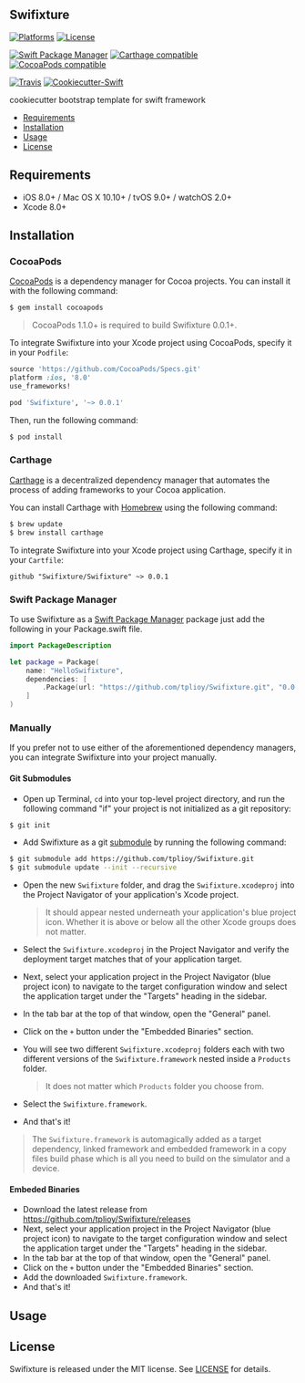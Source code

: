 ## Swifixture

[![Platforms](https://img.shields.io/cocoapods/p/Swifixture.svg)](https://cocoapods.org/pods/Swifixture)
[![License](https://img.shields.io/cocoapods/l/Swifixture.svg)](https://raw.githubusercontent.com/tplioy/Swifixture/master/LICENSE)

[![Swift Package Manager](https://img.shields.io/badge/Swift%20Package%20Manager-compatible-brightgreen.svg)](https://github.com/apple/swift-package-manager)
[![Carthage compatible](https://img.shields.io/badge/Carthage-compatible-4BC51D.svg?style=flat)](https://github.com/Carthage/Carthage)
[![CocoaPods compatible](https://img.shields.io/cocoapods/v/Swifixture.svg)](https://cocoapods.org/pods/Swifixture)

[![Travis](https://img.shields.io/travis/tplioy/Swifixture/master.svg)](https://travis-ci.org/tplioy/Swifixture/branches)
[![Cookiecutter-Swift](https://img.shields.io/badge/cookiecutter--swift-framework-red.svg)](http://github.com/cookiecutter-swift/Framework)

cookiecutter bootstrap template for swift framework

- [Requirements](#requirements)
- [Installation](#installation)
- [Usage](#usage)
- [License](#license)

## Requirements

- iOS 8.0+ / Mac OS X 10.10+ / tvOS 9.0+ / watchOS 2.0+
- Xcode 8.0+

## Installation

### CocoaPods

[CocoaPods](http://cocoapods.org) is a dependency manager for Cocoa projects. You can install it with the following command:

```bash
$ gem install cocoapods
```

> CocoaPods 1.1.0+ is required to build Swifixture 0.0.1+.

To integrate Swifixture into your Xcode project using CocoaPods, specify it in your `Podfile`:

```ruby
source 'https://github.com/CocoaPods/Specs.git'
platform :ios, '8.0'
use_frameworks!

pod 'Swifixture', '~> 0.0.1'
```

Then, run the following command:

```bash
$ pod install
```

### Carthage

[Carthage](https://github.com/Carthage/Carthage) is a decentralized dependency manager that automates the process of adding frameworks to your Cocoa application.

You can install Carthage with [Homebrew](http://brew.sh/) using the following command:

```bash
$ brew update
$ brew install carthage
```

To integrate Swifixture into your Xcode project using Carthage, specify it in your `Cartfile`:

```ogdl
github "Swifixture/Swifixture" ~> 0.0.1
```
### Swift Package Manager

To use Swifixture as a [Swift Package Manager](https://swift.org/package-manager/) package just add the following in your Package.swift file.

``` swift
import PackageDescription

let package = Package(
    name: "HelloSwifixture",
    dependencies: [
        .Package(url: "https://github.com/tplioy/Swifixture.git", "0.0.1")
    ]
)
```

### Manually

If you prefer not to use either of the aforementioned dependency managers, you can integrate Swifixture into your project manually.

#### Git Submodules

- Open up Terminal, `cd` into your top-level project directory, and run the following command "if" your project is not initialized as a git repository:

```bash
$ git init
```

- Add Swifixture as a git [submodule](http://git-scm.com/docs/git-submodule) by running the following command:

```bash
$ git submodule add https://github.com/tplioy/Swifixture.git
$ git submodule update --init --recursive
```

- Open the new `Swifixture` folder, and drag the `Swifixture.xcodeproj` into the Project Navigator of your application's Xcode project.

    > It should appear nested underneath your application's blue project icon. Whether it is above or below all the other Xcode groups does not matter.

- Select the `Swifixture.xcodeproj` in the Project Navigator and verify the deployment target matches that of your application target.
- Next, select your application project in the Project Navigator (blue project icon) to navigate to the target configuration window and select the application target under the "Targets" heading in the sidebar.
- In the tab bar at the top of that window, open the "General" panel.
- Click on the `+` button under the "Embedded Binaries" section.
- You will see two different `Swifixture.xcodeproj` folders each with two different versions of the `Swifixture.framework` nested inside a `Products` folder.

    > It does not matter which `Products` folder you choose from.

- Select the `Swifixture.framework`.

- And that's it!

> The `Swifixture.framework` is automagically added as a target dependency, linked framework and embedded framework in a copy files build phase which is all you need to build on the simulator and a device.

#### Embeded Binaries

- Download the latest release from https://github.com/tplioy/Swifixture/releases
- Next, select your application project in the Project Navigator (blue project icon) to navigate to the target configuration window and select the application target under the "Targets" heading in the sidebar.
- In the tab bar at the top of that window, open the "General" panel.
- Click on the `+` button under the "Embedded Binaries" section.
- Add the downloaded `Swifixture.framework`.
- And that's it!

## Usage

## License

Swifixture is released under the MIT license. See [LICENSE](https://github.com/tplioy/Swifixture/blob/master/LICENSE) for details.

